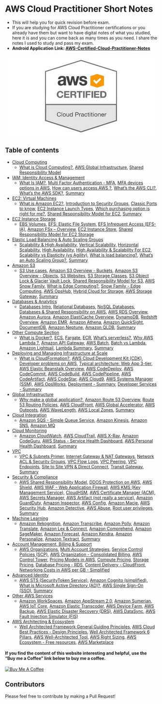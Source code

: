 # AWS Cloud Practitioner Short Notes

- This will help you for quick revision before exam.
- If you are studying for AWS Cloud Practitioner certifications or you already have them but want to have digital notes of what you studied, here it is and you can come back as many times as you need. I share the notes I used to study and pass my exam.
- **Android Application Link: [AWS-Certified-Cloud-Practitioner-Notes](https://play.google.com/store/apps/details?id=com.awsshortnotes)**

![Web App 3-tier](./images/Cloud-Practitioner.png)

## Table of contents

- [Cloud Computing](sections/cloud_computing.md)
  - [What is Cloud Computing?](sections/cloud_computing.md#what-is-cloud-computing), [AWS Global Infrastructure](sections/cloud_computing.md#aws-global-infrastructure), [Shared Responsibility Model](sections/cloud_computing.md#shared-responsibility-model)
- [IAM: Identity Access & Management](sections/iam.md)
  - [What Is IAM?](sections/iam.md#what-is-iam), [Multi Factor Authentication - MFA](sections/iam.md#multi-factor-authentication---mfa), [MFA devices options in AWS](sections/iam.md#mfa-devices-options-in-aws), [How can users access AWS ?](sections/iam.md#how-can-users-access-aws-), [What’s the AWS CLI?](sections/iam.md#whats-the-aws-cli), [What’s the AWS SDK?](sections/iam.md#whats-the-aws-sdk), [Summary](sections/iam.md#iam-section--summary)
- [EC2: Virtual Machines](sections/ec2.md) 
  - [What is Amazon EC2?](sections/ec2.md#what-is-amazon-ec2), [Introduction to Security Groups](sections/ec2.md#introduction-to-security-groups), [Classic Ports to know](sections/ec2.md#classic-ports-to-know), [EC2 Instance Launch Types](sections/ec2.md#ec2-instance-launch-types), [Which purchasing option is right for me?](sections/ec2.md#which-purchasing-option-is-right-for-me), [Shared Responsibility Model for EC2](sections/ec2.md#shared-responsibility-model-for-ec2), [Summary](sections/ec2.md#ec2-section--summary)
- [EC2 Instance Storage](sections/ec2_storage.md)
  - [EBS Volumes](sections/ec2_storage.md#ebs-volumes), [EFS: Elastic File System](sections/ec2_storage.md#efs-elastic-file-system), [EFS Infrequent Access (EFS-IA)](sections/ec2_storage.md#efs-infrequent-access-efs-ia), [Amazon FSx – Overview](sections/ec2_storage.md#amazon-fsx--overview), [EC2 Instance Store](sections/ec2_storage.md#ec2-instance-store), [Shared Responsibility Model for EC2 Storage](sections/ec2_storage.md#shared-responsibility-model-for-ec2-storage)
- [Elastic Load Balancing & Auto Scaling Groups](sections/elb_asg.md)
  - [Scalability & High Availability](sections/elb_asg.md#scalability--high-availability), [Vertical Scalability](sections/elb_asg.md#vertical-scalability), [Horizontal Scalability](sections/elb_asg.md#horizontal-scalability), [High Availability](sections/elb_asg.md#high-availability), [High Availability & Scalability For EC2](sections/elb_asg.md#high-availability--scalability-for-ec2), [Scalability vs Elasticity (vs Agility)](sections/elb_asg.md#scalability-vs-elasticity-vs-agility), [What is load balancing?](sections/elb_asg.md#what-is-load-balancing), [What’s an Auto Scaling Group?](sections/elb_asg.md#whats-an-auto-scaling-group), [Summary](sections/elb_asg.md#elb--asg-summary)
- [Amazon S3](sections/s3.md)
  - [S3 Use cases](sections/s3.md#s3-use-cases), [Amazon S3 Overview - Buckets](sections/s3.md#amazon-s3-overview---buckets), [Amazon S3 Overview - Objects](sections/s3.md#amazon-s3-overview---objects), [S3 Websites](sections/s3.md#s3-websites), [S3 Storage Classes](sections/s3.md#s3-storage-classes), [S3 Object Lock & Glacier Vault Lock](sections/s3.md#s3-object-lock--glacier-vault-lock), [Shared Responsibility Model for S3](sections/s3.md#shared-responsibility-model-for-s3), [AWS Snow Family](sections/s3.md#aws-snow-family), [What is Edge Computing?](sections/s3.md#what-is-edge-computing), [Snow Family - Edge Computing](sections/s3.md#snow-family---edge-computing), [AWS OpsHub](sections/s3.md#aws-opshub), [Hybrid Cloud for Storage](sections/s3.md#hybrid-cloud-for-storage), [AWS Storage Gateway](sections/s3.md#aws-storage-gateway), [Summary](sections/s3.md#amazon-s3---summary)
- [Databases & Analytics](sections/databases.md)
  - [Databases Intro](sections/databases.md#databases-intro), [Relational Databases](sections/databases.md#relational-databases), [NoSQL Databases](sections/databases.md#nosql-databases), [Databases & Shared Responsibility on AWS](sections/databases.md#databases--shared-responsibility-on-aws), [AWS RDS Overview](sections/databases.md#aws-rds-overview), [Amazon Aurora](sections/databases.md#amazon-aurora), [Amazon ElastiCache Overview](sections/databases.md#amazon-elasticache-overview), [DynamoDB](sections/databases.md#dynamodb), [Redshift Overview](sections/databases.md#redshift-overview), [Amazon EMR](sections/databases.md#amazon-emr), [Amazon Athena](sections/databases.md#amazon-athena), [Amazon QuickSight](sections/databases.md#amazon-quicksight), [DocumentDB](sections/databases.md#documentdb), [Amazon Neptune](sections/databases.md#amazon-neptune), [Amazon QLDB](sections/databases.md#amazon-qldb), [Summary](sections/databases.md#databases--analytics-summary)
- [Other Compute Section](sections/other_compute.md)
  - [What is Docker?](sections/other_compute.md#what-is-docker), [ECS](sections/other_compute.md#ecs), [Fargate](sections/other_compute.md#fargate), [ECR](sections/other_compute.md#ecr), [What’s serverless?](sections/other_compute.md#whats-serverless), [Why AWS Lambda ?](sections/other_compute.md#why-aws-lambda-), [Amazon API Gateway](sections/other_compute.md#amazon-api-gateway), [AWS Batch](sections/other_compute.md#aws-batch), [Batch vs Lambda](sections/other_compute.md#batch-vs-lambda), [Amazon Lightsail](sections/other_compute.md#amazon-lightsail), [Lambda Summary](sections/other_compute.md#lambda-summary), [Summary](sections/other_compute.md#other-compute-summary)
- [Deploying and Managing Infrastructure at Scale](sections/deploying.md)
  - [What is CloudFormation?](sections/deploying.md#what-is-cloudformation), [AWS Cloud Development Kit (CDK)](sections/deploying.md#aws-cloud-development-kit-cdk), [Developer problems on AWS](sections/deploying.md#developer-problems-on-aws), [Typical architecture: Web App 3-tier](sections/deploying.md#typical-architecture-web-app-3-tier), [AWS Elastic Beanstalk Overview](sections/deploying.md#aws-elastic-beanstalk-overview), [AWS CodeDeploy](sections/deploying.md#aws-codedeploy), [AWS CodeCommit](sections/deploying.md#aws-codecommit), [AWS CodeBuild](sections/deploying.md#aws-codebuild), [AWS CodePipeline](sections/deploying.md#aws-codepipeline), [AWS CodeArtifact](sections/deploying.md#aws-codeartifact), [AWS CodeStar](sections/deploying.md#aws-codestar), [AWS Cloud9](sections/deploying.md#aws-cloud9), [AWS Systems Manager (SSM)](sections/deploying.md#aws-systems-manager-ssm), [AWS OpsWorks](sections/deploying.md#aws-opsworks), [Deployment - Summary](sections/deploying.md#deployment---summary), [Developer Services - Summary](sections/deploying.md#developer-services---summary)
- [Global Infrastructure](sections/global_infrastructure.md)
  - [Why make a global application?](sections/global_infrastructure.md#why-make-a-global-application), [Amazon Route 53 Overview](sections/global_infrastructure.md#amazon-route-53-overview), [Route 53 Routing Policies](sections/global_infrastructure.md#route-53-routing-policies), [AWS CloudFront](sections/global_infrastructure.md#aws-cloudfront), [AWS Global Accelerator](sections/global_infrastructure.md#aws-global-accelerator), [AWS Outposts](sections/global_infrastructure.md#aws-outposts), [AWS WaveLength](sections/global_infrastructure.md#aws-wavelength), [AWS Local Zones](sections/global_infrastructure.md#aws-local-zones), [Summary](sections/global_infrastructure.md#global-applications---summary)
- [Cloud Integration](sections/cloud_integration.md)
  - [Amazon SQS - Simple Queue Service](sections/cloud_integration.md#amazon-sqs---simple-queue-service), [Amazon Kinesis](sections/cloud_integration.md#amazon-kinesis), [Amazon SNS](sections/cloud_integration.md#amazon-sns), [Amazon MQ](sections/cloud_integration.md#amazon-mq)
- [Cloud Monitoring](sections/cloud_monitoring.md)
  - [Amazon CloudWatch](sections/cloud_monitoring.md#amazon-cloudwatch), [AWS CloudTrail](sections/cloud_monitoring.md#aws-cloudtrail), [AWS X-Ray](sections/cloud_monitoring.md#aws-x-ray), [Amazon CodeGuru](sections/cloud_monitoring.md#amazon-codeguru), [AWS Status - Service Health Dashboard](sections/cloud_monitoring.md#aws-status---service-health-dashboard), [AWS Personal Health Dashboard](sections/cloud_monitoring.md#aws-personal-health-dashboard), [Summary](sections/cloud_monitoring.md#cloud-monitoring-summary)
- [VPC](sections/vpc.md)
  - [VPC & Subnets Primer](sections/vpc.md#vpc--subnets-primer), [Internet Gateway & NAT Gateways](sections/vpc.md#internet-gateway--nat-gateways), [Network ACL & Security Groups](sections/vpc.md#network-acl--security-groups), [VPC Flow Logs](sections/vpc.md#vpc-flow-logs), [VPC Peering](sections/vpc.md#vpc-peering), [VPC Endpoints](sections/vpc.md#vpc-endpoints), [Site to Site VPN & Direct Connect](sections/vpc.md#site-to-site-vpn--direct-connect), [Transit Gateway](sections/vpc.md#transit-gateway), [Summary](sections/vpc.md#vpc-summary)
- [Security & Compliance](sections/security_compliance.md)
  - [AWS Shared Responsibility Model](sections/security_compliance.md#aws-shared-responsibility-model), [DDOS Protection on AWS](sections/security_compliance.md#ddos-protection-on-aws), [AWS Shield](sections/security_compliance.md#aws-shield), [AWS WAF - Web Application Firewall](sections/security_compliance.md#aws-waf---web-application-firewall), [AWS KMS (Key Management Service)](sections/security_compliance.md#aws-kms-key-management-service), [CloudHSM](sections/security_compliance.md#cloudhsm), [AWS Certificate Manager (ACM)](sections/security_compliance.md#aws-certificate-manager-acm), [AWS Secrets Manager](sections/security_compliance.md#aws-secrets-manager), [AWS Artifact (not really a service)](sections/security_compliance.md#aws-artifact-not-really-a-service), [Amazon GuardDuty](sections/security_compliance.md#amazon-guardduty), [Amazon Inspector](sections/security_compliance.md#amazon-inspector), [AWS Config](sections/security_compliance.md#aws-config), [Amazon Macie](sections/security_compliance.md#amazon-macie), [AWS Security Hub](sections/security_compliance.md#aws-security-hub), [Amazon Detective](sections/security_compliance.md#amazon-detective), [AWS Abuse](sections/security_compliance.md#aws-abuse), [Root user privileges](sections/security_compliance.md#root-user-privileges), [Summary](sections/security_compliance.md#summary)
- [Machine Learning](sections/machine_learning.md)
  - [Amazon Rekognition](sections/machine_learning.md#amazon-rekognition), [Amazon Transcribe](sections/machine_learning.md#amazon-transcribe), [Amazon Polly](sections/machine_learning.md#amazon-polly), [Amazon Translate](sections/machine_learning.md#amazon-translate), [Amazon Lex & Connect](sections/machine_learning.md#amazon-lex--connect), [Amazon Comprehend](sections/machine_learning.md#amazon-comprehend), [Amazon SageMaker](sections/machine_learning.md#amazon-sagemaker), [Amazon Forecast](sections/machine_learning.md#amazon-forecast), [Amazon Kendra](sections/machine_learning.md#amazon-kendra), [Amazon Personalize](sections/machine_learning.md#amazon-personalize), [Amazon Textract](sections/machine_learning.md#amazon-textract), [Summary](sections/machine_learning.md#summary)
- [Account Management, Billing & Support](sections/account_management_billing_support.md)
  - [AWS Organizations](sections/account_management_billing_support.md#aws-organizations), [Multi Account Strategies](sections/account_management_billing_support.md#multi-account-strategies), [Service Control Policies (SCP)](sections/account_management_billing_support.md#service-control-policies-scp), [AWS Organization - Consolidated Billing](sections/account_management_billing_support.md#aws-organization---consolidated-billing), [AWS Control Tower](sections/account_management_billing_support.md#aws-control-tower), [Pricing Models in AWS](sections/account_management_billing_support.md#pricing-models-in-aws), [Compute Pricing](sections/account_management_billing_support.md#compute-pricing), [Storage Pricing](sections/account_management_billing_support.md#storage-pricing), [Database Pricing - RDS](sections/account_management_billing_support.md#database-pricing---rds), [Content Delivery - CloudFront](sections/account_management_billing_support.md#content-delivery---cloudfront), [Networking Costs in AWS per GB - Simplified](sections/account_management_billing_support.md#networking-costs-in-aws-per-gb---simplified)
- [Advanced Identity](sections/advanced_identity.md)
  - [AWS STS (SecurityToken Service)](sections/advanced_identity.md#aws-sts-securitytoken-service), [Amazon Cognito (simplified)](sections/advanced_identity.md#amazon-cognito-simplified), [What is Microsoft Active Directory (AD)?](sections/advanced_identity.md#what-is-microsoft-active-directory-ad), [AWS Single Sign-On (SSO)](sections/advanced_identity.md#aws-single-sign-on-sso), [Summary](sections/advanced_identity.md#summary)
- [Other AWS Services](sections/other_aws_services.md)
  - [Amazon WorkSpaces](sections/other_aws_services.md#amazon-workspaces), [Amazon AppStream 2.0](sections/other_aws_services.md#amazon-appstream-20), [Amazon Sumerian](sections/other_aws_services.md#amazon-sumerian), [AWS IoT Core](sections/other_aws_services.md#aws-iot-core), [Amazon Elastic Transcoder](sections/other_aws_services.md#amazon-elastic-transcoder), [AWS Device Farm](sections/other_aws_services.md#aws-device-farm), [AWS Backup](sections/other_aws_services.md#aws-backup), [AWS Elastic Disaster Recovery (DRS)](sections/other_aws_services.md#aws-elastic-disaster-recovery-drs), [AWS DataSync](sections/other_aws_services.md#aws-datasync), [AWS Fault Injection Simulator (FIS)](sections/other_aws_services.md#aws-fault-injection-simulator-fis)
- [AWS Architecting & Ecosystem](sections/architecting_and_ecosystem.md)
  - [Well Architected Framework General Guiding Principles](sections/architecting_and_ecosystem.md#well-architected-framework-general-guiding-principles), [AWS Cloud Best Practices - Design Principles](sections/architecting_and_ecosystem.md#aws-cloud-best-practices---design-principles), [Well Architected Framework 6 Pillars](sections/architecting_and_ecosystem.md#well-architected-framework-6-pillars), [AWS Well-Architected Tool](sections/architecting_and_ecosystem.md#aws-well-architected-tool), [AWS Right Sizing](sections/architecting_and_ecosystem.md#aws-right-sizing), [AWS Ecosystem - Free resources](sections/architecting_and_ecosystem.md#aws-ecosystem---free-resources), [AWS Marketplace](sections/architecting_and_ecosystem.md#aws-marketplace)

#### If you find the content of this website interesting and helpful, use the “Buy me a Coffee” link below to buy me a coffee.
<a href="https://www.buymeacoffee.com/kananinirav" target="_blank"><img src="https://cdn.buymeacoffee.com/buttons/default-orange.png" alt="Buy Me A Coffee" height="41" width="174"></a>

## Contributors

Please feel free to contribute by making a Pull Request!
